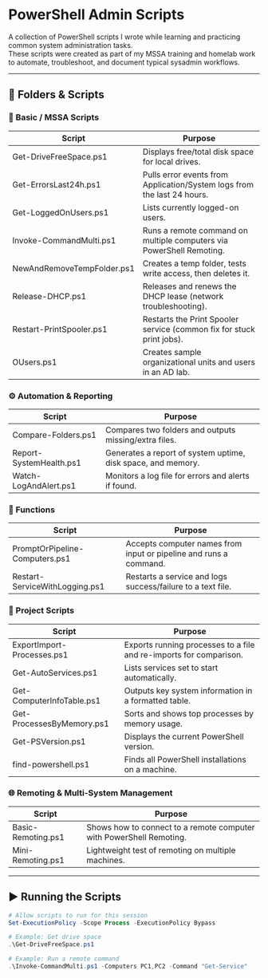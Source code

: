 # PowerShell Admin Scripts

A collection of PowerShell scripts I wrote while learning and practicing common system administration tasks.  
These scripts were created as part of my MSSA training and homelab work to automate, troubleshoot, and document typical sysadmin workflows.

---

## 📂 Folders & Scripts

### 📝 Basic / MSSA Scripts
| Script | Purpose |
|-------|---------|
| Get-DriveFreeSpace.ps1 | Displays free/total disk space for local drives. |
| Get-ErrorsLast24h.ps1 | Pulls error events from Application/System logs from the last 24 hours. |
| Get-LoggedOnUsers.ps1 | Lists currently logged-on users. |
| Invoke-CommandMulti.ps1 | Runs a remote command on multiple computers via PowerShell Remoting. |
| NewAndRemoveTempFolder.ps1 | Creates a temp folder, tests write access, then deletes it. |
| Release-DHCP.ps1 | Releases and renews the DHCP lease (network troubleshooting). |
| Restart-PrintSpooler.ps1 | Restarts the Print Spooler service (common fix for stuck print jobs). |
| OUsers.ps1 | Creates sample organizational units and users in an AD lab. |

### ⚙️ Automation & Reporting
| Script | Purpose |
|-------|---------|
| Compare-Folders.ps1 | Compares two folders and outputs missing/extra files. |
| Report-SystemHealth.ps1 | Generates a report of system uptime, disk space, and memory. |
| Watch-LogAndAlert.ps1 | Monitors a log file for errors and alerts if found. |

### 🧰 Functions
| Script | Purpose |
|-------|---------|
| PromptOrPipeline-Computers.ps1 | Accepts computer names from input or pipeline and runs a command. |
| Restart-ServiceWithLogging.ps1 | Restarts a service and logs success/failure to a text file. |

### 🔧 Project Scripts
| Script | Purpose |
|-------|---------|
| ExportImport-Processes.ps1 | Exports running processes to a file and re-imports for comparison. |
| Get-AutoServices.ps1 | Lists services set to start automatically. |
| Get-ComputerInfoTable.ps1 | Outputs key system information in a formatted table. |
| Get-ProcessesByMemory.ps1 | Sorts and shows top processes by memory usage. |
| Get-PSVersion.ps1 | Displays the current PowerShell version. |
| find-powershell.ps1 | Finds all PowerShell installations on a machine. |

### 🌐 Remoting & Multi-System Management
| Script | Purpose |
|-------|---------|
| Basic-Remoting.ps1 | Shows how to connect to a remote computer with PowerShell Remoting. |
| Mini-Remoting.ps1 | Lightweight test of remoting on multiple machines. |

---

## ▶️ Running the Scripts

```powershell
# Allow scripts to run for this session
Set-ExecutionPolicy -Scope Process -ExecutionPolicy Bypass

# Example: Get drive space
.\Get-DriveFreeSpace.ps1

# Example: Run a remote command
.\Invoke-CommandMulti.ps1 -Computers PC1,PC2 -Command "Get-Service"